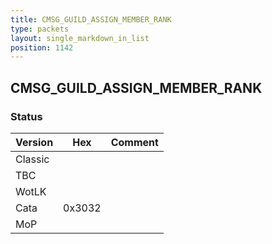 ```yaml
---
title: CMSG_GUILD_ASSIGN_MEMBER_RANK
type: packets
layout: single_markdown_in_list
position: 1142
---
```


## CMSG_GUILD_ASSIGN_MEMBER_RANK

### Status

Version    | Hex        | Comment
---------- | ---------- | ---------- 
Classic    |            |
TBC        |            |
WotLK      |            |
Cata       | 0x3032     |
MoP        |            |